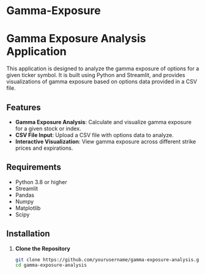 # Gamma-Exposure

# Gamma Exposure Analysis Application

This application is designed to analyze the gamma exposure of options for a given ticker symbol. It is built using Python and Streamlit, and provides visualizations of gamma exposure based on options data provided in a CSV file.

## Features
- **Gamma Exposure Analysis**: Calculate and visualize gamma exposure for a given stock or index.
- **CSV File Input**: Upload a CSV file with options data to analyze.
- **Interactive Visualization**: View gamma exposure across different strike prices and expirations.

## Requirements
- Python 3.8 or higher
- Streamlit
- Pandas
- Numpy
- Matplotlib
- Scipy

## Installation

1. **Clone the Repository**

   ```bash
   git clone https://github.com/yourusername/gamma-exposure-analysis.git
   cd gamma-exposure-analysis
